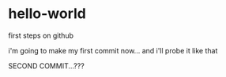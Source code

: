 hello-world
===========

first steps on github

i'm going to make my first commit now... and i'll probe it like that

SECOND COMMIT...???
